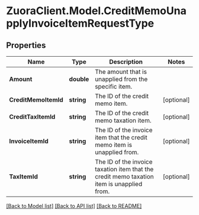 # ZuoraClient.Model.CreditMemoUnapplyInvoiceItemRequestType

## Properties

Name | Type | Description | Notes
------------ | ------------- | ------------- | -------------
**Amount** | **double** | The amount that is unapplied from the specific item.   | 
**CreditMemoItemId** | **string** | The ID of the credit memo item.  | [optional] 
**CreditTaxItemId** | **string** | The ID of the credit memo taxation item.  | [optional] 
**InvoiceItemId** | **string** | The ID of the invoice item that the credit memo item is unapplied from.  | [optional] 
**TaxItemId** | **string** | The ID of the invoice taxation item that the credit memo taxation item is unapplied from.  | [optional] 

[[Back to Model list]](../README.md#documentation-for-models) [[Back to API list]](../README.md#documentation-for-api-endpoints) [[Back to README]](../README.md)

